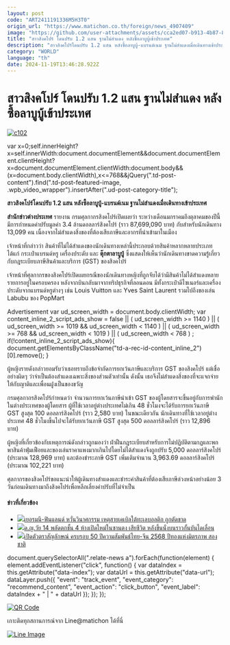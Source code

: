 ```yaml
---
layout: post
code: "ART2411191336M5H3T0"
origin_url: "https://www.matichon.co.th/foreign/news_4907409"
image: "https://github.com/user-attachments/assets/cca2ed07-b913-4b87-8e46-52d317d21775"
title: "สาวสิงคโปร์ โดนปรับ 1.2 แสน ฐานไม่สำแดง หลังซื้อลาบูบู้เข้าประเทศ"
description: "สาวสิงคโปร์โดนปรับ 1.2 แสน หลังซื้อลาบูบู้-แบรนด์เนม ฐานไม่สำแดงเมื่อเดินทางเข้าประเทศ"
category: "WORLD"
language: "th"
date: 2024-11-19T13:46:28.922Z
---
```


# สาวสิงคโปร์ โดนปรับ 1.2 แสน ฐานไม่สำแดง หลังซื้อลาบูบู้เข้าประเทศ

[![](https://www.matichon.co.th/wp-content/uploads/2024/11/c102.jpg "c102")](https://www.matichon.co.th/wp-content/uploads/2024/11/c102.jpg)

var x=0;self.innerHeight?x=self.innerWidth:document.documentElement&&document.documentElement.clientHeight?x=document.documentElement.clientWidth:document.body&&(x=document.body.clientWidth),x<=768&&jQuery(".td-post-content").find(".td-post-featured-image, .wpb\_video\_wrapper").insertAfter(".ud-post-category-title");

**สาวสิงคโปร์โดนปรับ 1.2 แสน หลังซื้อลาบูบู้-แบรนด์เนม ฐานไม่สำแดงเมื่อเดินทางเข้าประเทศ**

**สำนักข่าวต่างประเทศ** รายงาน กรมศุลกากรสิงคโปร์เปิดเผยว่า ระหว่างเดือนมกราคมถึงตุลาคมของปีนี้ มีการกำหนดค่าปรับมูลค่า 3.4 ล้านดอลลาร์สิงคโปร์ (ราว 87,699,090 บาท) กับสำหรับนักเดินทาง 13,099 คน เนื่องจากไม่สำแดงสิ่งของที่ต้องเสียภาษีและอากรที่นำเข้ามาในเมือง

เจ้าหน้าที่กล่าวว่า สินค้าที่ไม่ได้สำแดงของนักเดินทางเหล่านี้ประกอบด้วยสินค้าหลากหลายประเภท ได้แก่ กระเป๋าแบรนด์หรู เครื่องประดับ และ **ตุ๊กตาลาบูบู้** ซึ่งแสดงให้เห็นว่านักเดินทางขาดความรู้เกี่ยวกับกฎระเบียบภาษีสินค้าและบริการ (GST) ของสิงคโปร์

เจ้าหน้าที่ศุลกากรของสิงคโปร์เปิดเผยกรณีของนักเดินทางหญิงที่ถูกจับได้ว่ามีสินค้าไม่ได้สำแดงหลายรายการอยู่ในครอบครอง หลังจากบินกลับมาจากทริปธุรกิจที่ลอนดอน มีทั้งกระเป๋าดีไซเนอร์และเครื่องประดับจากแบรนด์หรูต่างๆ เช่น Louis Vuitton และ Yves Saint Laurent รวมไปถึงของเล่น Labubu ของ PopMart

Advertisement var ud\_screen\_width = document.body.clientWidth; var content\_inline\_2\_script\_ads\_show = false || ( ud\_screen\_width >= 1140 ) || ( ud\_screen\_width >= 1019 && ud\_screen\_width < 1140 ) || ( ud\_screen\_width >= 768 && ud\_screen\_width < 1019 ) || ( ud\_screen\_width < 768 ) ; if(!content\_inline\_2\_script\_ads\_show){ document.getElementsByClassName("td-a-rec-id-content\_inline\_2")\[0\].remove(); }

ผู้หญิงรายดังกล่าวยอมรับว่าเธอทราบถึงข้อจำกัดการยกเว้นภาษีและบริการ GST ของสิงคโปร์ แต่เชื่ออย่างผิดๆ ว่าจำเป็นต้องสำแดงเฉพาะสิ่งของส่วนตัวเท่านั้น ดังนั้น เธอจึงไม่สำแดงสิ่งของที่จะแจกจ่ายให้กับญาติและเพื่อนฝูงเป็นของขวัญ

กรมศุลกากรสิงคโปร์กำหนดว่า จำนวนการยกเว้นภาษีนำเข้า GST ของผู้โดยสารจะขึ้นอยู่กับการพำนักในต่างประเทศของผู้โดยสาร ผู้ที่ใช้เวลาอยู่ต่างประเทศไม่เกิน 48 ชั่วโมงจะได้รับการยกเว้นภาษี GST สูงสุด 100 ดอลลาร์สิงคโปร์ (ราว 2,580 บาท) ในขณะเดียวกัน นักเดินทางที่ใช้เวลาอยู่ต่างประเทศ 48 ชั่วโมงขึ้นไปจะได้รับยกเว้นภาษี GST สูงสุด 500 ดอลลาร์สิงคโปร์ (ราว 12,896 บาท)

ผู้หญิงที่เกี่ยวข้องกับเหตุการณ์ดังกล่าวถูกมองว่า ฝ่าฝืนกฎระเบียบสำหรับการไม่ปฏิบัติตามกฎและพกพาสินค้าฟุ่มเฟือยและของเล่นราคาแพงมากเกินไปโดยไม่ได้สำแดงจึงถูกปรับ 5,000 ดอลลาร์สิงคโปร์ (ประมาณ 128,969 บาท) และต้องชำระภาษี GST เพิ่มเติมจำนวน 3,963.69 ดอลลาร์สิงคโปร์ (ประมาณ 102,221 บาท)

ศุลกากรของสิงคโปร์ขอแนะนำให้ผู้เดินทางสำแดงและชำระค่าสินค้าที่ต้องเสียภาษีล่วงหน้าอย่างน้อย 3 วันก่อนเดินทางมาถึงสิงคโปร์เพื่อหลีกเลี่ยงค่าปรับที่ไม่จำเป็น

#### ข่าวที่เกี่ยวข้อง

*   [![](https://www.matichon.co.th/wp-content/uploads/2024/11/AFP__20241118__36MP4JQ__v1__HighRes__TelecomCableLinkingFinlandGermanyCut.jpg)เยอรมนี-ฟินแลนด์ หวั่นวินาศกรรม เหตุสายเคเบิลใต้ทะเลบอลติก ถูกตัดขาด](https://www.matichon.co.th/foreign/news_4907151)
*   [![](https://www.matichon.co.th/wp-content/uploads/2024/11/458754152.jpg)ด.ญ.วัย 14 พลัดตกชั้น 4 ห้างเปิดใหม่ในซานตง เสียชีวิต หลังขึ้นนั่งบนราวกั้นบันไดเลื่อน](https://www.matichon.co.th/foreign/news_4906952)
*   [![](https://www.matichon.co.th/wp-content/uploads/2024/11/ปกข่าว-7281-156.jpg)เปิดตัวตราสัญลักษณ์ ครบรอบ 50 ปีความสัมพันธ์ไทย-จีน 2568 ปีทองแห่งมิตรภาพ สองชาติ](https://www.matichon.co.th/foreign/news_4907037)

document.querySelectorAll(".relate-news a").forEach(function(element) { element.addEventListener("click", function() { var dataIndex = this.getAttribute("data-index"); var dataUrl = this.getAttribute("data-url"); dataLayer.push({ "event": "track\_event", "event\_category": "recommend\_content", "event\_action": "click\_button", "event\_label": dataIndex + " | " + dataUrl }); }); });

[![QR Code](https://www.matichon.co.th/wp-content/uploads/2023/07/wob1371z.jpg)](https://lin.ee/ht0nDxX)

เกาะติดทุกสถานการณ์จาก Line@matichon ได้ที่นี่

[![Line Image](https://www.matichon.co.th/wp-content/uploads/2023/07/th.png)](https://lin.ee/ht0nDxX)